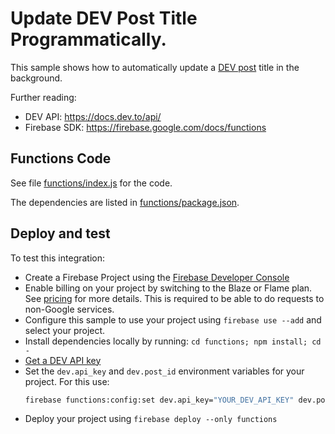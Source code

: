 # Update DEV Post Title Programmatically.

This sample shows how to automatically update a [DEV post](https://dev.to/wobsoriano/this-post-has-22-views-5ed6) title in the background.

Further reading:

- DEV API: https://docs.dev.to/api/
- Firebase SDK: https://firebase.google.com/docs/functions

## Functions Code

See file [functions/index.js](functions/index.js) for the code.

The dependencies are listed in [functions/package.json](functions/package.json).

## Deploy and test

To test this integration:

- Create a Firebase Project using the [Firebase Developer Console](https://console.firebase.google.com)
- Enable billing on your project by switching to the Blaze or Flame plan. See [pricing](https://firebase.google.com/pricing/) for more details. This is required to be able to do requests to non-Google services.
- Configure this sample to use your project using `firebase use --add` and select your project.
- Install dependencies locally by running: `cd functions; npm install; cd -`
- [Get a DEV API key](https://dev.to/settings/account)
- Set the `dev.api_key` and `dev.post_id` environment variables for your project. For this use:
  ```bash
  firebase functions:config:set dev.api_key="YOUR_DEV_API_KEY" dev.post_id="DEV_POST_ID_TO_UPDATE"
  ```
- Deploy your project using `firebase deploy --only functions`
